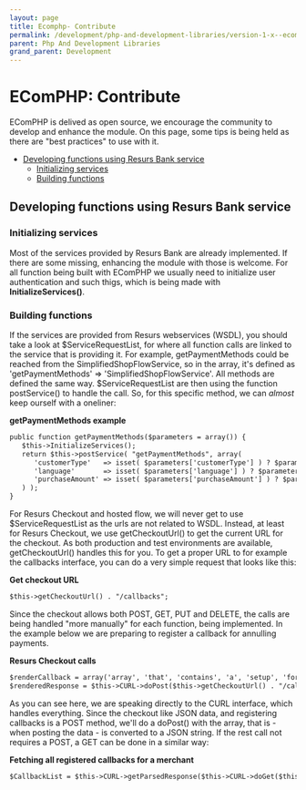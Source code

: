 ```yaml
---
layout: page
title: Ecomphp- Contribute
permalink: /development/php-and-development-libraries/version-1-x--ecomphp-/7438475/
parent: Php And Development Libraries
grand_parent: Development
---
```




# EComPHP: Contribute 

EComPHP is delived as open source, we encourage the community to develop
and enhance the module. On this page, some tips is being held as there
are "best practices" to use with it.

- [Developing functions using Resurs Bank
  service](#ecomphp:contribute-developingfunctionsusingresursbankservice)
  - [Initializing services](#ecomphp:contribute-initializingservices)
  - [Building functions](#ecomphp:contribute-buildingfunctions)

## Developing functions using Resurs Bank service
### Initializing services
Most of the services provided by Resurs Bank are already implemented. If
there are some missing, enhancing the module with those is welcome. For
all function being built with EComPHP we usually need to initialize user
authentication and such thigs, which is being made with
**InitializeServices()**.

### Building functions
If the services are provided from Resurs webservices (WSDL), you should
take a look at \$ServiceRequestList, for where all function calls are
linked to the service that is providing it. For example,
getPaymentMethods could be reached from the SimplifiedShopFlowService,
so in the array, it's defined as 'getPaymentMethods' =\>
'SimplifiedShopFlowService'. All methods are defined the same way.
\$ServiceRequestList are then using the function postService() to handle
the call. So, for this specific method, we can *almost* keep ourself
with a oneliner:

**getPaymentMethods example**
```xml
public function getPaymentMethods($parameters = array()) {
   $this->InitializeServices();
   return $this->postService( "getPaymentMethods", array(
      'customerType'   => isset( $parameters['customerType'] ) ? $parameters['customerType'] : null,
      'language'       => isset( $parameters['language'] ) ? $parameters['language'] : null,
      'purchaseAmount' => isset( $parameters['purchaseAmount'] ) ? $parameters['purchaseAmount'] : null
   ) );
}
```
For Resurs Checkout and hosted flow, we will never get to
use \$ServiceRequestList as the urls are not related to WSDL. Instead,
at least for Resurs Checkout, we use getCheckoutUrl() to get the current
URL for the checkout. As both production and test environments are
available, getCheckoutUrl() handles this for you. To get a proper URL to
for example the callbacks interface, you can do a very simple request
that looks like this:

**Get checkout URL**
```xml
$this->getCheckoutUrl() . "/callbacks";
```
Since the checkout allows both POST, GET, PUT and DELETE, the calls are
being handled "more manually" for each function, being implemented. In
the example below we are preparing to register a callback for annulling
payments.

**Resurs Checkout calls**
```xml
$renderCallback = array('array', 'that', 'contains', 'a', 'setup', 'for', 'registering', 'an', 'annulment', 'callback');
$renderedResponse = $this->CURL->doPost($this->getCheckoutUrl() . "/callbacks/ANNULMENT", $renderCallback, \TorneLIB\CURL_POST_AS::POST_AS_JSON);
```
As you can see here, we are speaking directly to the CURL interface,
which handles everything. Since the checkout like JSON data, and
registering callbacks is a POST method, we'll do a doPost() with the
array, that is - when posting the data - is converted to a JSON string.
If the rest call not requires a POST, a GET can be done in a similar
way:

**Fetching all registered callbacks for a merchant**
```xml
$CallbackList = $this->CURL->getParsedResponse($this->CURL->doGet($this->getCheckoutUrl() . "/callbacks"));
```
